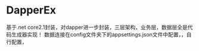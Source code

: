 # DapperEx
基于.net core2.1封装，对dapper进一步封装，三层架构，业务层，数据层全是代码生成器实现！
数据连接在config文件夹下的appsettings.json文件中配置，，自行配置，
